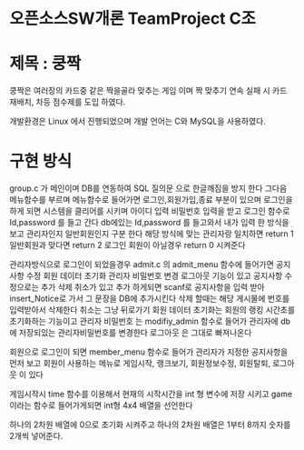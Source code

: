 # 오픈소스SW개론 TeamProject C조

# 제목 : 쿵짝

쿵짝은 여러장의 카드중 같은 짝을골라 맞추는 게임 이며
짝 맞추기 연속 실패 시 카드 재배치, 차등 점수제를 도입 하였다.

개발환경은 Linux 에서 진행되었으며
개발 언어는 C와 MySQL을 사용하였다.


# 구현 방식

group.c 가 메인이며 DB를 연동하여 SQL 질의문 으로 한글깨짐을 방지 한다
그다음 메뉴함수를 부르며
메뉴함수로 들어가면 로그인,회원가입,종료 부분이 있으며
로그인을 하게 되면 시스템을 클리어를 시키며 아이디 입력 비밀번호 입력을 받고
로그인 함수로 Id,password 를 들고 간다
db에있는 Id,password 를 들고와서 내가 입력 한 방식을 보고 관리자인지 일반회원인지 구분 한다
해당 방식에 맞는 관리자랑 일치하면 return 1 일반회원과 맞다면 return 2 로그인 회원이 아닐경우 return 0 시켜준다

관리자방식으로 로그인이 되었을경우
admit.c 의 admit_menu 함수에 들어가면 공지사항 수정 회원 데이터 초기화 관리자 비밀번호 변경 로그아웃 기능이 있고
공지사항 수정으로는 추가 삭제 취소가 있고 추가 하게되면 scanf로 공지사항을 입력 받아 insert_Notice로 가서 그 문장을 DB에 추가시킨다
삭제 할때는 해당 게시물에 번호를 입력받아서 삭제한다
취소는 그냥 뒤로가기
회원 데이터 초기화는 회원의 랭킹 시간초를 초기화하는 기능이고
관리자 비밀번호 는 modifiy_admin 함수로 들어가 관리자에 db에 저장되있는 관리자비밀번호를 변경한다
로그아웃 은 그대로 빠져나온다

회원으로 로그인이 되면 member_menu 함수로 들어가 관리자가 지정한 공지사항을 먼저 보고
회원이 사용하는 메뉴로 
게임시작, 랭크보기, 회원정보수정, 회원탈퇴, 로그아웃 이 있다

게임시작시 time 함수를 이용해서 현재의 시작시간을 int 형 변수에 저장 시키고 game 이라는 함수로 들어가게되면 int형 4x4 배열을 선언한다

하나의 2차원 배열에 0으로 초기화 시켜주고 하나의 2차원 배열은 1부터 8까지 숫자를 2개씩 넣어준다.
